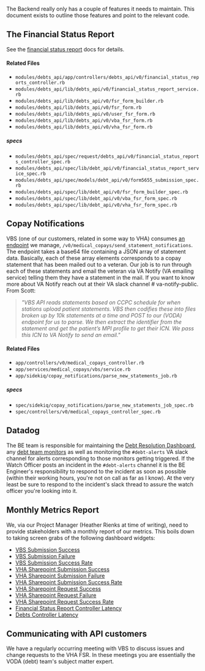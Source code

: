 The Backend really only has a couple of features it needs to maintain. This document exists to outline those features and point to the relevant code.

## The Financial Status Report
See the [financial status report](what-is-a-financial-status-report.md) docs for details.
#### Related Files
- `modules/debts_api/app/controllers/debts_api/v0/financial_status_reports_controller.rb`
- `modules/debts_api/lib/debts_api/v0/financial_status_report_service.rb`
- `modules/debts_api/lib/debts_api/v0/fsr_form_builder.rb`
- `modules/debts_api/lib/debts_api/v0/fsr_form.rb`
- `modules/debts_api/lib/debts_api/v0/user_fsr_form.rb`
- `modules/debts_api/lib/debts_api/v0/vba_fsr_form.rb`
- `modules/debts_api/lib/debts_api/v0/vha_fsr_form.rb`
##### specs
- `modules/debts_api/spec/request/debts_api/v0/financial_status_reports_controller_spec.rb`
- `modules/debts_api/spec/lib/debt_api/v0/financial_status_report_service_spec.rb`
- `modules/debts_api/spec/models/debt_api/v0/form5655_submission_spec.rb`
- `modules/debts_api/spec/lib/debt_api/v0/fsr_form_builder_spec.rb`
- `modules/debts_api/spec/lib/debt_api/v0/vba_fsr_form_spec.rb`
- `modules/debts_api/spec/lib/debt_api/v0/vha_fsr_form_spec.rb`

## Copay Notifications
VBS (one of our customers, related in some way to VHA) consumes [an endpoint](https://department-of-veterans-affairs.github.io/va-digital-services-platform-docs/api-reference/#/medical_copays/sendNewStatementsNotifications) we manage, `/v0/medical_copays/send_statement_notifications`.  The endpoint takes a base64 file containing a JSON array of statement data. Basically, each of these array elements corresponds to a copay statement that has been mailed out to a veteran. Our job is to run through each of these statements and email the veteran via VA Notify (VA emailing service) telling them they have a statement in the mail. If you want to know more about VA Notify reach out at their VA slack channel # va-notify-public. 
From Scott:
>*"VBS API reads statements based on CCPC schedule for when stations upload patient statements. VBS then codifies these into files broken up by 10k statements at a time and POST to our (VODA) endpoint for us to parse. We then extract the identifier from the statement and get the patient’s MPI profile to get their ICN. We pass this ICN to VA Notify to send an email."*
#### Related Files
- `app/controllers/v0/medical_copays_controller.rb`
- `app/services/medical_copays/vbs/service.rb`
- `app/sidekiq/copay_notifications/parse_new_statements_job.rb`
##### specs
- `spec/sidekiq/copay_notifications/parse_new_statements_job_spec.rb`
- `spec/controllers/v0/medical_copays_controller_spec.rb`
## Datadog
The BE team is responsible for maintaining the [Debt Resolution Dashboard](https://vagov.ddog-gov.com/dashboard/shm-nr4-75f/debt-resolution-vets-api?fromUser=false&refresh_mode=sliding&view=spans&from_ts=1714071874450&to_ts=1714158274450&live=true), any [debt team monitors](https://vagov.ddog-gov.com/monitors/manage?q=tag%3A%22service%3Adebt-resolution%22&order=desc) as well as monitoring the `#debt-alerts` VA slack channel for alerts corresponding to those monitors getting triggered. If the Watch Officer posts an incident in the  `#debt-alerts`  channel it is the BE Engineer's responsibility to respond to the incident as soon as possible (within their working hours, you're not on call as far as I know). At the very least be sure to respond to the incident's slack thread to assure the watch officer you're looking into it.
## Monthly Metrics Report
We, via our Project Manager (Heather Rienks at time of writing), need to provide stakeholders with a monthly report of our metrics. This boils down to taking screen grabs of the following dashboard widgets:
- [VBS Submission Success](https://vagov.ddog-gov.com/dashboard/shm-nr4-75f/debt-resolution-vets-api?fromUser=false&refresh_mode=paused&view=spans&from_ts=1714072407961&to_ts=1714158807961&live=false&tile_focus=5996076007751838)
- [VBS Submission Failure](https://vagov.ddog-gov.com/dashboard/shm-nr4-75f/debt-resolution-vets-api?fromUser=false&refresh_mode=paused&view=spans&from_ts=1714072407961&to_ts=1714158807961&live=false&tile_focus=2917387189261178)
- [VBS Submission Success Rate](https://vagov.ddog-gov.com/dashboard/shm-nr4-75f/debt-resolution-vets-api?fromUser=false&refresh_mode=paused&view=spans&from_ts=1714072407961&to_ts=1714158807961&live=false&tile_focus=8750649452375376)
- [VHA Sharepoint Submission Success](https://vagov.ddog-gov.com/dashboard/shm-nr4-75f/debt-resolution-vets-api?fromUser=false&refresh_mode=paused&view=spans&from_ts=1714072407961&to_ts=1714158807961&live=false&tile_focus=2451651426386062)
- [VHA Sharepoint Submission Failure](https://vagov.ddog-gov.com/dashboard/shm-nr4-75f/debt-resolution-vets-api?fromUser=false&refresh_mode=paused&view=spans&from_ts=1714072407961&to_ts=1714158807961&live=false&tile_focus=8025955843558582)
- [VHA Sharepoint Submission Success Rate](https://vagov.ddog-gov.com/dashboard/shm-nr4-75f/debt-resolution-vets-api?fromUser=false&refresh_mode=paused&view=spans&from_ts=1714072407961&to_ts=1714158807961&live=false&tile_focus=364445567057332)
- [VHA Sharepoint Request Success](https://vagov.ddog-gov.com/dashboard/shm-nr4-75f/debt-resolution-vets-api?fromUser=false&refresh_mode=paused&view=spans&from_ts=1714072407961&to_ts=1714158807961&live=false&tile_focus=1496409506068376)
- [VHA Sharepoint Request Failure](https://vagov.ddog-gov.com/dashboard/shm-nr4-75f/debt-resolution-vets-api?fromUser=false&refresh_mode=paused&view=spans&from_ts=1714072407961&to_ts=1714158807961&live=false&tile_focus=4963006620529312)
- [VHA Sharepoint Request Success Rate](https://vagov.ddog-gov.com/dashboard/shm-nr4-75f/debt-resolution-vets-api?fromUser=false&refresh_mode=paused&view=spans&from_ts=1714072407961&to_ts=1714158807961&live=false&tile_focus=3203499287883862)
- [Financial Status Report Controller Latency](https://vagov.ddog-gov.com/dashboard/shm-nr4-75f/debt-resolution-vets-api?fromUser=false&refresh_mode=paused&view=spans&from_ts=1711810672408&to_ts=1714402672408&live=false&tile_focus=8525831246735888)
- [Debts Controller Latency](https://vagov.ddog-gov.com/dashboard/shm-nr4-75f/debt-resolution-vets-api?fromUser=false&refresh_mode=paused&view=spans&from_ts=1711810672473&to_ts=1714402672473&live=false&tile_focus=1845517951393098)
## Communicating with API customers
We have a regularly occurring meeting with VBS to discuss issues and change requests to the VHA FSR. In these meetings you are essentially the VODA (debt) team's subject matter expert.